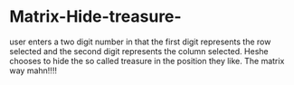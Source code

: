 # Matrix-Hide-treasure-
user enters a two digit number in that the first digit represents the row selected and the second digit represents the column selected. Heshe chooses to hide the so called treasure in the position they like. The matrix way mahn!!!!
